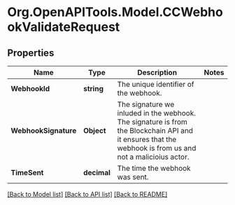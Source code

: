 
# Org.OpenAPITools.Model.CCWebhookValidateRequest

## Properties

Name | Type | Description | Notes
------------ | ------------- | ------------- | -------------
**WebhookId** | **string** | The unique identifier of the webhook.  | 
**WebhookSignature** | **Object** | The signature we inluded in the webhook. The signature is from the Blockchain API and it ensures that the webhook is from us and not a malicioius actor.  | 
**TimeSent** | **decimal** | The time the webhook was sent.  | 

[[Back to Model list]](../README.md#documentation-for-models)
[[Back to API list]](../README.md#documentation-for-api-endpoints)
[[Back to README]](../README.md)


